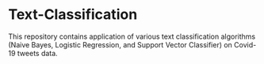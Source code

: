 # Text-Classification
This repository contains application of various text classification algorithms (Naive Bayes, Logistic Regression, and Support Vector Classifier) on Covid-19 tweets data.
